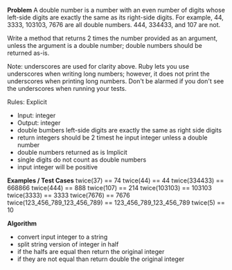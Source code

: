 **Problem**
A double number is a number with an even number of digits whose left-side digits are exactly the same as its right-side digits. 
For example, 44, 3333, 103103, 7676 are all double numbers. 444, 334433, and 107 are not.

Write a method that returns 2 times the number provided as an argument, unless the argument is a double number; 
double numbers should be returned as-is.

Note: underscores are used for clarity above. Ruby lets you use underscores when writing long numbers; 
however, it does not print the underscores when printing long numbers. 
Don't be alarmed if you don't see the underscores when running your tests.

Rules:
Explicit
  - Input: integer
  - Output: integer
  - double bumbers left-side digits are exactly the same as right side digits
  - return integers should be 2 timest he input integer unless a double number
  - double numbers returned as is
Implicit
  - single digits do not count as double numbers
  - input integer will be positive

**Examples / Test Cases**
twice(37) == 74
twice(44) == 44
twice(334433) == 668866
twice(444) == 888
twice(107) == 214
twice(103103) == 103103
twice(3333) == 3333
twice(7676) == 7676
twice(123_456_789_123_456_789) == 123_456_789_123_456_789
twice(5) == 10

**Algorithm**
- convert input integer to a string
- split string version of integer in half
- if the halfs are equal then return the original integer
- if they are not equal than return double the original integer